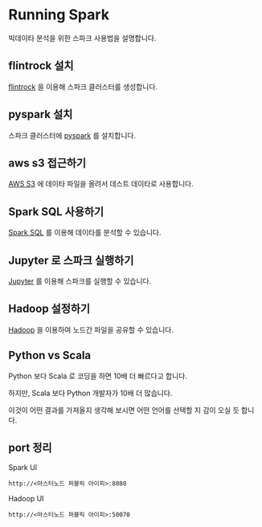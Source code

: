 # Running Spark

빅데이타 분석을 위한 스파크 사용법을 설명합니다.

## flintrock 설치

[flintrock](./flintrock.md) 을 이용해 스파크 클러스터를 생성합니다.

## pyspark 설치

스파크 클러스터에 [pyspark](./pyspark.md) 를 설치합니다.

## aws s3 접근하기

[AWS S3](./s3.md) 에 데이타 파일을 올려서 데스트 데이타로 사용합니다.

## Spark SQL 사용하기

[Spark SQL](./spark-sql.md) 를 이용해 데이타를 분석할 수 있습니다.

## Jupyter 로 스파크 실행하기

[Jupyter](./jupyter.md) 를 이용해 스파크를 실행할 수 있습니다.

## Hadoop 설정하기

[Hadoop](./hadoop.md) 을 이용하여 노드간 파일을 공유할 수 있습니다.

## Python vs Scala

Python 보다 Scala 로 코딩을 하면 10배 더 빠르다고 합니다.

하지만, Scala 보다 Python 개발자가 10배 더 많습니다.

이것이 어떤 결과를 가져올지 생각해 보시면 어떤 언어를 선택할 지 감이 오실 듯 합니다.

## port 정리

Spark UI

```url
http://<마스터노드 퍼블릭 아이피>:8080
```

Hadoop UI

```url
http://<마스터노드 퍼블릭 아이피>:50070
```
